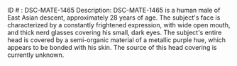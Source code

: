 ID # : DSC-MATE-1465
Description: DSC-MATE-1465 is a human male of East Asian descent, approximately 28 years of age. The subject's face is characterized by a constantly frightened expression, with wide open mouth, and thick nerd glasses covering his small, dark eyes. The subject's entire head is covered by a semi-organic material of a metallic purple hue, which appears to be bonded with his skin. The source of this head covering is currently unknown.